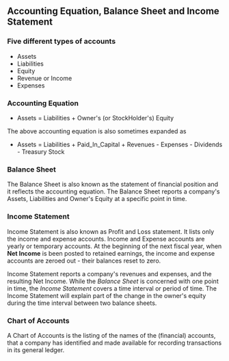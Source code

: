 ## Accounting Equation, Balance Sheet and Income Statement

### Five different types of accounts
  * Assets
  * Liabilities
  * Equity
  * Revenue or Income
  * Expenses

### Accounting Equation   
  * Assets = Liabilities + Owner's (or StockHolder's) Equity   

The above accounting equation is also sometimes expanded as    
  * Assets = Liabilities + Paid_In_Capital + Revenues - Expenses - Dividends - Treasury Stock



### Balance Sheet   
The Balance Sheet is also known as the statement of financial position and it reflects the accounting equation. The Balance Sheet reports a company's Assets,
Liabilities and Owner's Equity at a specific point in time.

### Income Statement    
Income Statement is also known as Profit and Loss statement. It lists only the income and expense accounts. Income and Expense accounts are yearly or temporary accounts. 
At the beginning of the next fiscal year, when **Net Income** is been posted to retained earnings, the income and expense accounts are zeroed out - their balances reset to zero.

Income Statement reports a company's revenues and expenses, and the resulting Net Income. While the *Balance Sheet* is concerned with one point in time, the *Income Statement* 
covers a time interval or period of time. The Income Statement will explain part of the change in the owner's equity during the time interval between two balance sheets.

### Chart of Accounts   
A Chart of Accounts is the listing of the names of the (financial) accounts, that a company has identified and made available for recording transactions in its general ledger.
